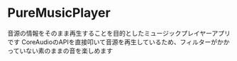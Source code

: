 # PureMusicPlayer
音源の情報をそのまま再生することを目的としたミュージックプレイヤーアプリです
CoreAudioのAPIを直接叩いて音源を再生しているため、フィルターがかかっていない素のままの音を楽しめます
